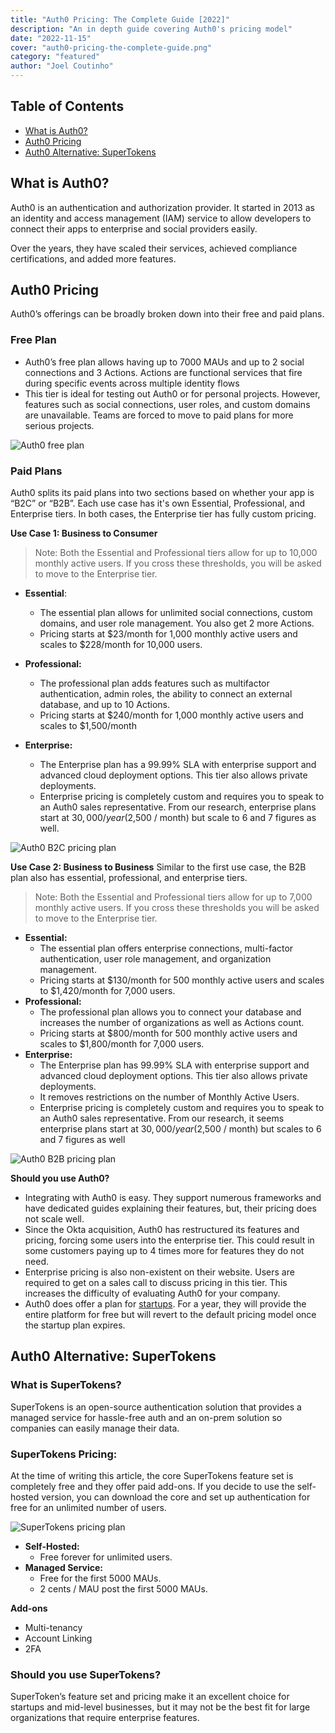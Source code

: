 ```yaml
---
title: "Auth0 Pricing: The Complete Guide [2022]"
description: "An in depth guide covering Auth0's pricing model"
date: "2022-11-15"
cover: "auth0-pricing-the-complete-guide.png"
category: "featured"
author: "Joel Coutinho"
---
```


## Table of Contents
- [What is Auth0?](#what-is-auth0)
- [Auth0 Pricing](#auth0-pricing)
- [Auth0 Alternative: SuperTokens](#auth0-alternative-supertokens)


## What is Auth0?

Auth0 is an authentication and authorization provider. It started in 2013 as an identity and access management (IAM) service to allow developers to connect their apps to enterprise and social providers easily.

Over the years, they have scaled their services, achieved compliance certifications, and added more features.  


## Auth0 Pricing

Auth0’s offerings can be broadly broken down into their free and paid plans.

### Free Plan

- Auth0’s free plan allows having up to 7000 MAUs and up to 2 social connections and 3 Actions. Actions are functional services that fire during specific events across multiple identity flows
- This tier is ideal for testing out Auth0 or for personal projects. However, features such as social connections, user roles, and custom domains are unavailable. Teams are forced to move to paid plans for more serious projects.

![Auth0 free plan](./auth0_free.png)

### Paid Plans
Auth0 splits its paid plans into two sections based on whether your app is “B2C” or “B2B”. Each use case has it's own Essential, Professional, and Enterprise tiers. In both cases, the Enterprise tier has fully custom pricing.

**Use Case 1: Business to Consumer**
> Note: Both the Essential and Professional tiers allow for up to 10,000 monthly active users. If you cross these thresholds, you will be asked to move to the Enterprise tier.

- **Essential**:
  - The essential plan allows for unlimited social connections, custom domains, and user role management. You also get 2 more Actions.
  - Pricing starts at $23/month for 1,000 monthly active users and scales to $228/month for 10,000 users.

- **Professional:** 
  - The professional plan adds features such as multifactor authentication, admin roles, the ability to connect an external database, and up to 10 Actions.
  - Pricing starts at $240/month for 1,000 monthly active users and scales to $1,500/month

- **Enterprise:**
  - The Enterprise plan has a 99.99% SLA with enterprise support and advanced cloud deployment options. This tier also allows private deployments.
  - Enterprise pricing is completely custom and requires you to speak to an Auth0 sales representative. From our research, enterprise plans start at $30,000 / year ($2,500 / month) but scale to 6 and 7 figures as well.

![Auth0 B2C pricing plan](./auth0_b2c.png)


**Use Case 2: Business to Business**
Similar to the first use case, the B2B plan also has essential, professional, and enterprise tiers. 

> Note: Both the Essential and Professional tiers allow for up to 7,000 monthly active users. If you cross these thresholds you will be asked to move to the Enterprise tier.

- **Essential:**
  - The essential plan offers enterprise connections, multi-factor authentication, user role management, and organization management.
  - Pricing starts at $130/month for 500 monthly active users and scales to $1,420/month for 7,000 users.
- **Professional:**
  - The professional plan allows you to connect your database and increases the number of organizations as well as Actions count.
  - Pricing starts at $800/month for 500 monthly active users and scales to $1,800/month for 7,000 users.
- **Enterprise:**
  - The Enterprise plan has 99.99% SLA with enterprise support and advanced cloud deployment options. This tier also allows private deployments.
  - It removes restrictions on the number of Monthly Active Users.
  - Enterprise pricing is completely custom and requires you to speak to an Auth0 sales representative.  From our research, it seems enterprise plans start at $30,000 / year ($2,500 / month) but scales to 6 and 7 figures as well

![Auth0 B2B pricing plan](./auth0_b2b.png)

**Should you use Auth0?**
- Integrating with Auth0 is easy. They support numerous frameworks and have dedicated guides explaining their features, but, their pricing does not scale well.
- Since the Okta acquisition, Auth0 has restructured its features and pricing, forcing some users into the enterprise tier. This could result in some customers paying up to 4 times more for features they do not need. 
- Enterprise pricing is also non-existent on their website. Users are required to get on a sales call to discuss pricing in this tier. This increases the difficulty of evaluating Auth0 for your company.
- Auth0 does offer a plan for [startups](https://auth0.com/startups). For a year, they will provide the entire platform for free but will revert to the default pricing model once the startup plan expires.

## Auth0 Alternative: SuperTokens

### What is SuperTokens?
SuperTokens is an open-source authentication solution that provides a managed service for hassle-free auth and an on-prem solution so companies can easily manage their data.

### SuperTokens Pricing:
At the time of writing this article, the core SuperTokens feature set is completely free and they offer paid add-ons. If you decide to use the self-hosted version, you can download the core and set up authentication for free for an unlimited number of users.

![SuperTokens pricing plan](./supertokens_pricing.png)

- **Self-Hosted:**
  - Free forever for unlimited users.
- **Managed Service:**
  - Free for the first 5000 MAUs.
  - 2 cents / MAU post the first 5000 MAUs.

**Add-ons**
  - Multi-tenancy
  - Account Linking
  - 2FA

### Should you use SuperTokens?
SuperToken’s feature set and pricing make it an excellent choice for startups and mid-level businesses, but it may not be the best fit for large organizations that require enterprise features.
